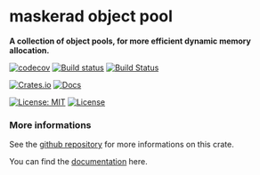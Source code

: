 maskerad object pool
========================
**A collection of object pools, for more efficient dynamic memory allocation.**

[![codecov](https://codecov.io/gh/Maskerad-rs/Maskerad_object_pool/branch/master/graph/badge.svg)](https://codecov.io/gh/Maskerad-rs/Maskerad_object_pool)
[![Build status](https://ci.appveyor.com/api/projects/status/cda7vb6lc6uqjn3t?svg=true)](https://ci.appveyor.com/project/Malkaviel/maskerad-memory-allocator)
[![Build Status](https://travis-ci.org/Maskerad-rs/Maskerad_memory_allocator.svg?branch=master)](https://travis-ci.org/Maskerad-rs/Maskerad_memory_allocator)

[![Crates.io](https://img.shields.io/crates/v/maskerad_object_pool.svg)](https://crates.io/crates/maskerad_object_pool) [![Docs](https://docs.rs/maskerad_object_pool/badge.svg)](https://docs.rs/maskerad_object_pool)

[![License: MIT](https://img.shields.io/badge/License-MIT-yellow.svg)](https://opensource.org/licenses/MIT) [![License](https://img.shields.io/badge/License-Apache%202.0-blue.svg)](https://opensource.org/licenses/Apache-2.0)

### More informations

See the [github repository](https://github.com/Maskerad-rs/Maskerad_object_pool) for more informations on this crate.

You can find the [documentation](https://docs.rs/maskerad_object_pool) here.